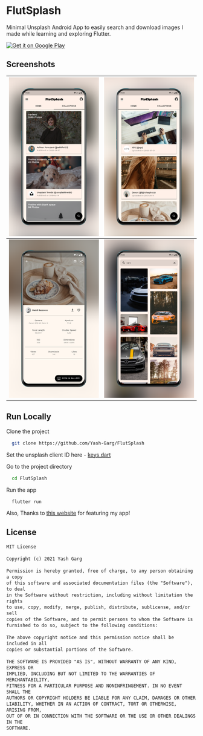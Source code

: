 # FlutSplash

Minimal Unsplash Android App to easily search and download images I made while learning and exploring Flutter.

<a href="https://play.google.com/store/apps/details?id=com.yashgarg.flutsplash">
  <img src="https://play.google.com/intl/en_us/badges/static/images/badges/en_badge_web_generic.png"
       alt="Get it on Google Play"
       height="80" />
</a>

## Screenshots
| ![screen 1](https://raw.githubusercontent.com/Yash-Garg/FlutSplash/main/assets/screen-1.png) | ![screen 2](https://raw.githubusercontent.com/Yash-Garg/FlutSplash/main/assets/screen-2.png) |
| :------------------------------------------------------------------------------------------: | :------------------------------------------------------------------------------------------: |
| ![screen 3](https://raw.githubusercontent.com/Yash-Garg/FlutSplash/main/assets/screen-3.png) | ![screen 4](https://raw.githubusercontent.com/Yash-Garg/FlutSplash/main/assets/screen-4.png) |

## Run Locally

Clone the project

```bash
  git clone https://github.com/Yash-Garg/FlutSplash
```

Set the unsplash client ID here - [keys.dart](https://github.com/Yash-Garg/FlutSplash/blob/main/lib/src/helpers/keys.dart)

Go to the project directory

```bash
  cd FlutSplash
```

Run the app

```bash
  flutter run
```

Also, Thanks to [this website](https://bestofflutter.com/repo/Yash-Garg-FlutSplash-flutter-image) for featuring my app!

## License

```text
MIT License

Copyright (c) 2021 Yash Garg

Permission is hereby granted, free of charge, to any person obtaining a copy
of this software and associated documentation files (the "Software"), to deal
in the Software without restriction, including without limitation the rights
to use, copy, modify, merge, publish, distribute, sublicense, and/or sell
copies of the Software, and to permit persons to whom the Software is
furnished to do so, subject to the following conditions:

The above copyright notice and this permission notice shall be included in all
copies or substantial portions of the Software.

THE SOFTWARE IS PROVIDED "AS IS", WITHOUT WARRANTY OF ANY KIND, EXPRESS OR
IMPLIED, INCLUDING BUT NOT LIMITED TO THE WARRANTIES OF MERCHANTABILITY,
FITNESS FOR A PARTICULAR PURPOSE AND NONINFRINGEMENT. IN NO EVENT SHALL THE
AUTHORS OR COPYRIGHT HOLDERS BE LIABLE FOR ANY CLAIM, DAMAGES OR OTHER
LIABILITY, WHETHER IN AN ACTION OF CONTRACT, TORT OR OTHERWISE, ARISING FROM,
OUT OF OR IN CONNECTION WITH THE SOFTWARE OR THE USE OR OTHER DEALINGS IN THE
SOFTWARE.
```
